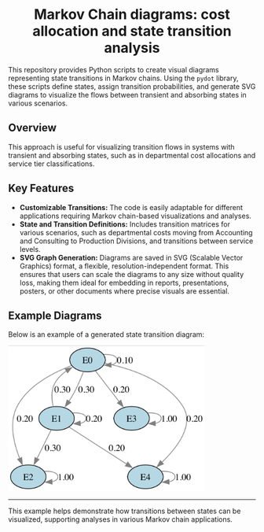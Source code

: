 <div align="center">

# Markov Chain diagrams: cost allocation and state transition analysis

</div>

This repository provides Python scripts to create visual diagrams representing state transitions in Markov chains. Using the `pydot` library, these scripts define states, assign transition probabilities, and generate SVG diagrams to visualize the flows between transient and absorbing states in various scenarios.

## Overview

This approach is useful for visualizing transition flows in systems with transient and absorbing states, such as in departmental cost allocations and service tier classifications.

## Key Features

- **Customizable Transitions:** The code is easily adaptable for different applications requiring Markov chain-based visualizations and analyses.
- **State and Transition Definitions:** Includes transition matrices for various scenarios, such as departmental costs moving from Accounting and Consulting to Production Divisions, and transitions between service levels.
- **SVG Graph Generation:** Diagrams are saved in SVG (Scalable Vector Graphics) format, a flexible, resolution-independent format. This ensures that users can scale the diagrams to any size without quality loss, making them ideal for embedding in reports, presentations, posters, or other documents where precise visuals are essential.

## Example Diagrams

Below is an example of a generated state transition diagram:

 <img src="images/diagram1.png" width="400">

---

This example helps demonstrate how transitions between states can be visualized, supporting analyses in various Markov chain applications.
